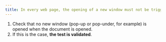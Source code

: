 ```yaml
---
title: In every web page, the opening of a new window must not be triggered without user action. Is this rule respected?
---
```


1. Check that no new window (pop-up or pop-under, for example) is opened when the document is opened.
2. If this is the case, **the test is validated**.
